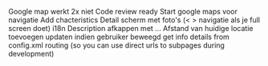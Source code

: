 Google map werkt 2x niet
Code review ready
Start google maps voor navigatie
Add chacteristics
Detail scherm met foto's (< > navigatie als je full screen doet) 
i18n
Description afkappen met ...
Afstand van huidige locatie toevoegen updaten indien gebruiker beweegd
get info details from config.xml
routing (so you can use direct urls to subpages during development)